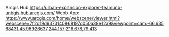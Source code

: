 Arcgis Hub:https://urban-expansion-explorer-teamunb-unbgis.hub.arcgis.com/
Webb App: https://www.arcgis.com/home/webscene/viewer.html?webscene=7f2d19d9373140868197d050a38e12a9&viewpoint=cam:-66.63568431,45.96926637,244.157;216.678,79.413
